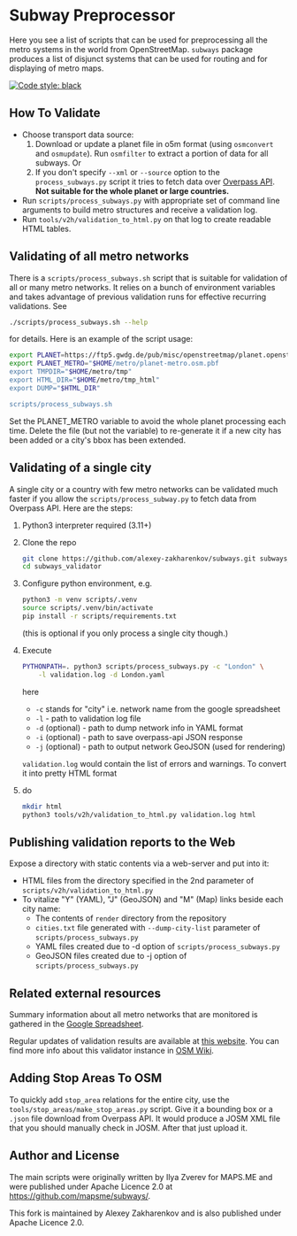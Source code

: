 # Subway Preprocessor

Here you see a list of scripts that can be used for preprocessing all the metro
systems in the world from OpenStreetMap. `subways` package produces
a list of disjunct systems that can be used for routing and for displaying
of metro maps.

[![Code style: black](https://img.shields.io/badge/code%20style-black-000000.svg)](https://github.com/psf/black)


## How To Validate

* Choose transport data source:
  1. Download or update a planet file in o5m format (using `osmconvert` and `osmupdate`).
     Run `osmfilter` to extract a portion of data for all subways. Or
  2. If you don't specify `--xml` or `--source` option to the `process_subways.py` script
     it tries to fetch data over [Overpass API](https://wiki.openstreetmap.org/wiki/Overpass_API).
     **Not suitable for the whole planet or large countries.**
* Run `scripts/process_subways.py` with appropriate set of command line arguments
  to build metro structures and receive a validation log.
* Run `tools/v2h/validation_to_html.py` on that log to create readable HTML tables.


## Validating of all metro networks

There is a `scripts/process_subways.sh` script that is suitable
for validation of all or many metro networks. It relies on a bunch of
environment variables and takes advantage of previous validation runs
for effective recurring validations. See
```bash
./scripts/process_subways.sh --help
```
for details. Here is an example of the script usage:

```bash
export PLANET=https://ftp5.gwdg.de/pub/misc/openstreetmap/planet.openstreetmap.org/pbf/planet-latest.osm.pbf
export PLANET_METRO="$HOME/metro/planet-metro.osm.pbf
export TMPDIR="$HOME/metro/tmp"
export HTML_DIR="$HOME/metro/tmp_html"
export DUMP="$HTML_DIR"

scripts/process_subways.sh
```

Set the PLANET_METRO variable to avoid the whole planet processing each time.
Delete the file (but not the variable) to re-generate it if a new city has been added or
a city's bbox has been extended.


## Validating of a single city

A single city or a country with few metro networks can be validated much faster
if you allow the `scripts/process_subway.py` to fetch data from Overpass API. Here are the steps:

1. Python3 interpreter required (3.11+)
2. Clone the repo
    ```bash
    git clone https://github.com/alexey-zakharenkov/subways.git subways_validator
    cd subways_validator
   ```
3. Configure python environment, e.g.
    ```bash
    python3 -m venv scripts/.venv
    source scripts/.venv/bin/activate
    pip install -r scripts/requirements.txt
    ```
    (this is optional if you only process a single city though.)
4. Execute
    ```bash
    PYTHONPATH=. python3 scripts/process_subways.py -c "London" \
        -l validation.log -d London.yaml
    ```
    here
    - `-c` stands for "city" i.e. network name from the google spreadsheet
    - `-l`  - path to validation log file
    - `-d` (optional) - path to dump network info in YAML format
    - `-i` (optional) - path to save overpass-api JSON response
    - `-j` (optional) - path to output network GeoJSON (used for rendering)

    `validation.log` would contain the list of errors and warnings.
    To convert it into pretty HTML format
5. do
    ```bash
    mkdir html
    python3 tools/v2h/validation_to_html.py validation.log html
    ```

## Publishing validation reports to the Web

Expose a directory with static contents via a web-server and put into it:
- HTML files from the directory specified in the 2nd parameter of `scripts/v2h/validation_to_html.py`
- To vitalize "Y" (YAML), "J" (GeoJSON) and "M" (Map) links beside each city name:
   - The contents of `render` directory from the repository
   - `cities.txt` file generated with `--dump-city-list` parameter of `scripts/process_subways.py`
   - YAML files created due to -d option of `scripts/process_subways.py`
   - GeoJSON files created due to -j option of `scripts/process_subways.py` 


## Related external resources

Summary information about all metro networks that are monitored is gathered in the
[Google Spreadsheet](https://docs.google.com/spreadsheets/d/1SEW1-NiNOnA2qDwievcxYV1FOaQl1mb1fdeyqAxHu3k).

Regular updates of validation results are available at
[this website](https://maps.vk.com/osm/tools/subways/latest/).
You can find more info about this validator instance in
[OSM Wiki](https://wiki.openstreetmap.org/wiki/Quality_assurance#subway-preprocessor).


## Adding Stop Areas To OSM

To quickly add `stop_area` relations for the entire city, use the `tools/stop_areas/make_stop_areas.py` script.
Give it a bounding box or a `.json` file download from Overpass API.
It would produce a JOSM XML file that you should manually check in JOSM. After that
just upload it.

## Author and License

The main scripts were originally written by Ilya Zverev for MAPS.ME
and were published under Apache Licence 2.0 at https://github.com/mapsme/subways/.

This fork is maintained by Alexey Zakharenkov and is also published under Apache Licence 2.0.
